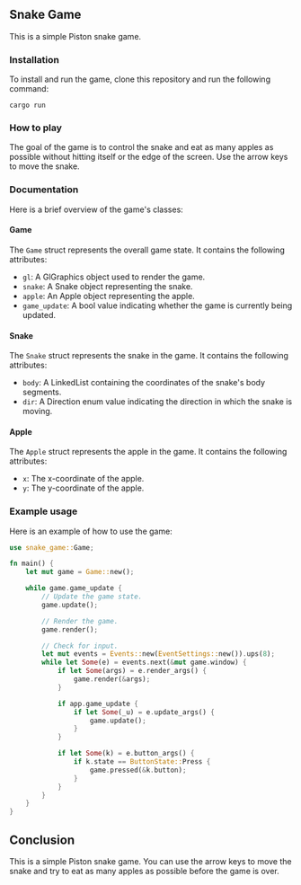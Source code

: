 ## Snake Game

This is a simple Piston snake game.

### Installation

To install and run the game, clone this repository and run the following command:

```
cargo run
```

### How to play

The goal of the game is to control the snake and eat as many apples as possible without hitting itself or the edge of the screen. Use the arrow keys to move the snake.

### Documentation

Here is a brief overview of the game's classes:

#### Game

The `Game` struct represents the overall game state. It contains the following attributes:

* `gl`: A GlGraphics object used to render the game.
* `snake`: A Snake object representing the snake.
* `apple`: An Apple object representing the apple.
* `game_update`: A bool value indicating whether the game is currently being updated.

#### Snake

The `Snake` struct represents the snake in the game. It contains the following attributes:

* `body`: A LinkedList containing the coordinates of the snake's body segments.
* `dir`: A Direction enum value indicating the direction in which the snake is moving.

#### Apple

The `Apple` struct represents the apple in the game. It contains the following attributes:

* `x`: The x-coordinate of the apple.
* `y`: The y-coordinate of the apple.

### Example usage

Here is an example of how to use the game:

```rust
use snake_game::Game;

fn main() {
    let mut game = Game::new();

    while game.game_update {
        // Update the game state.
        game.update();

        // Render the game.
        game.render();

        // Check for input.
        let mut events = Events::new(EventSettings::new()).ups(8);
        while let Some(e) = events.next(&mut game.window) {
            if let Some(args) = e.render_args() {
                game.render(&args);
            }

            if app.game_update {
                if let Some(_u) = e.update_args() {
                    game.update();
                }
            }

            if let Some(k) = e.button_args() {
                if k.state == ButtonState::Press {
                    game.pressed(&k.button);
                }
            }
        }
    }
}
```

## Conclusion

This is a simple Piston snake game. You can use the arrow keys to move the snake and try to eat as many apples as possible before the game is over.